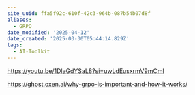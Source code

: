```yaml
---
site_uuid: ffa5f92c-610f-42c3-964b-087b54b07d8f
aliases:
  - GRPO
date_modified: '2025-04-12'
date_created: '2025-03-30T05:44:14.829Z'
tags:
  - AI-Toolkit
---
```
































https://youtu.be/1DlaGdYSaL8?si=uwLdEusxrmV9mCml

https://ghost.oxen.ai/why-grpo-is-important-and-how-it-works/